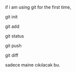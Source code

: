 
if i am using git for the first time, 

git init 

git add

git status

git push


git diff

sadece maine cıkılacak bu.
